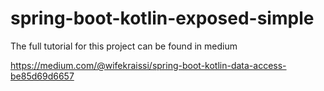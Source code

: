 # spring-boot-kotlin-exposed-simple

The full tutorial for this project can be found in medium

https://medium.com/@wifekraissi/spring-boot-kotlin-data-access-be85d69d6657
